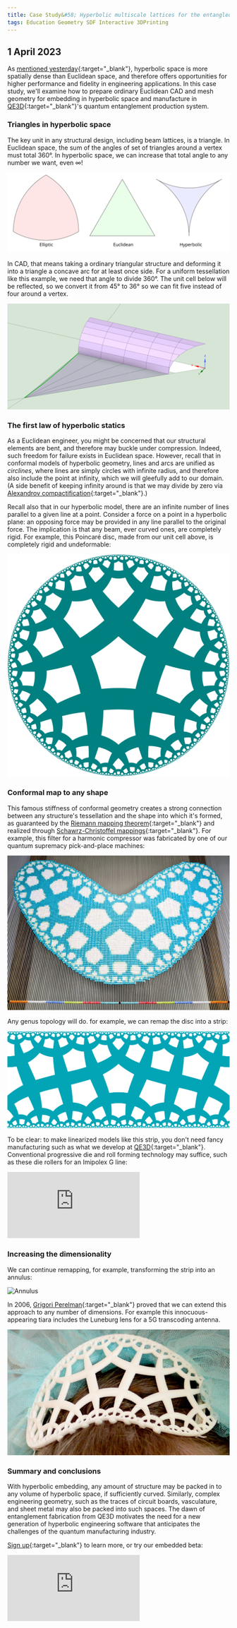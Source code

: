 ```yaml
---
title: Case Study&#58; Hyperbolic multiscale lattices for the entangled lifestyle
tags: Education Geometry SDF Interactive 3DPrinting
---
```

## 1 April 2023

As [mentioned yesterday](/2023/04/01/hyperbolic-cad.html){:target="_blank"}, hyperbolic space is more spatially dense than Euclidean space, and therefore offers opportunities for higher performance and fidelity in engineering applications.  In this case study, we'll examine how to prepare ordinary Euclidean CAD and mesh geometry for embedding in hyperbolic space and manufacture in [QE3D](https://www.linkedin.com/company/qe3d/){:target="_blank"}'s quantum entanglement production system.  

### Triangles in hyperbolic space

The key unit in any structural design, including beam lattices, is a triangle.  In Euclidean space, the sum of the angles of set of triangles around a vertex must total 360&deg;.  In hyperbolic space, we can increase that total angle to any number we want, even &infin;!

![Surface curvature](\assets\blog\Hyperbolic-Tessellation\Triangles.svg)

 <!--more-->

In CAD, that means taking a ordinary triangular structure and deforming it into a triangle a concave arc for at least once side.  For a uniform tessellation like this example, we need that angle to divide 360&deg;.  The unit cell below will be reflected, so we convert it from 45&deg; to 36&deg; so we can fit five instead of four around a vertex.

![Conversion to hyperbolic triangle](\assets\blog\Hyperbolic-Tessellation\Convert-Hyperbolic.png)

### The first law of hyperbolic statics

As a Euclidean engineer, you might be concerned that our structural elements are bent, and therefore may buckle under compression.  Indeed, such freedom for failure exists in Euclidean space.  However, recall that in conformal models of hyperbolic geometry, lines and arcs are unified as *circlines*, where lines are simply circles with infinite radius, and therefore also include the point at infinity, which we will gleefully add to our domain.  (A side benefit of keeping infinity around is that we may divide by zero via [Alexandrov compactification](https://en.wikipedia.org/wiki/Alexandroff_extension){:target="_blank"}.)

Recall also that in our hyperbolic model, there are an infinite number of lines parallel to a given line at a point.  Consider a force on a point in a hyperbolic plane: an opposing force may be provided in any line parallel to the original force.  The implication is that any beam, ever curved ones, are completely rigid.  For example, this Poincar&eacute; disc, made from our unit cell above, is completely rigid and undeformable:

![Poincare](\assets\blog\Hyperbolic-Tessellation\Poincare.svg)

### Conformal map to any shape 

This famous stiffness of conformal geometry creates a strong connection between any structure's tessellation and the shape into which it's formed, as guaranteed by the [Riemann mapping theorem](https://en.wikipedia.org/wiki/Riemann_mapping_theorem){:target="_blank"} and realized through [Schawrz-Christoffel mappings](https://en.wikipedia.org/wiki/Schwarz%E2%80%93Christoffel_mapping){:target="_blank"}.  For example, this filter for a harmonic compressor was fabricated by one of our quantum supremacy pick-and-place machines:

![Animated heart](\assets\blog\Hyperbolic-Tessellation\Heart-Anim.gif)

Any genus topology will do.  for example, we can remap the disc into a strip:

![Strip](\assets\blog\Hyperbolic-Tessellation\Band.png)

To be clear: to make linearized models like this strip, you don't need fancy manufacturing such as what we develop at [QE3D](https://www.linkedin.com/company/qe3d/){:target="_blank"}.  Conventional progressive die and roll forming technology may suffice, such as these die rollers for an Imipolex G line:

<div class="extensions extensions--video">
	<iframe src="https://www.youtube.com/embed/-OWaaYw5x-A" title="YouTube video player" frameborder="0" allow="accelerometer; autoplay; clipboard-write; encrypted-media; gyroscope; picture-in-picture; web-share" allowfullscreen></iframe>
</div>

### Increasing the dimensionality

We can continue remapping, for example, transforming the strip into an annulus:

![Annulus](\assets\blog\Hyperbolic-Tessellation\Annulus.png)

In 2006, [Grigori Perelman](https://en.wikipedia.org/wiki/Grigori_Perelman){:target="_blank"} proved that we can extend this approach to any number of dimensions.  For example this innocuous-appearing tiara includes the Luneburg lens for a 5G transcoding antenna.  

![Annulus](\assets\blog\Hyperbolic-Tessellation\Tiara.jpg)

### Summary and conclusions

With hyperbolic embedding, any amount of structure may be packed in to any volume of hyperbolic space, if sufficiently curved.  Similarly, complex engineering geometry, such as the traces of circuit boards, vasculature, and sheet metal may also be packed into such spaces.  The dawn of entanglement fabrication from QE3D motivates the need for a new generation of hyperbolic engineering software that anticipates the challenges of the quantum manufacturing industry.  

[Sign up](https://forms.gle/P6RoBKfMviBTnSXQ9){:target="_blank"} to learn more, or try our embedded beta:

<div class="extensions extensions--video">
  <iframe src="https://www.blakecourter.com/homepage/Poincare-WebGL/"
    frameborder="0" scrolling="no" allowfullscreen></iframe>
</div>